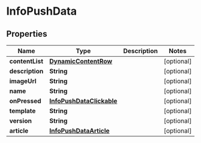 

# InfoPushData


## Properties

Name | Type | Description | Notes
------------ | ------------- | ------------- | -------------
**contentList** | [**DynamicContentRow**](DynamicContentRow.md) |  |  [optional]
**description** | **String** |  |  [optional]
**imageUrl** | **String** |  |  [optional]
**name** | **String** |  |  [optional]
**onPressed** | [**InfoPushDataClickable**](InfoPushDataClickable.md) |  |  [optional]
**template** | **String** |  |  [optional]
**version** | **String** |  |  [optional]
**article** | [**InfoPushDataArticle**](InfoPushDataArticle.md) |  |  [optional]




